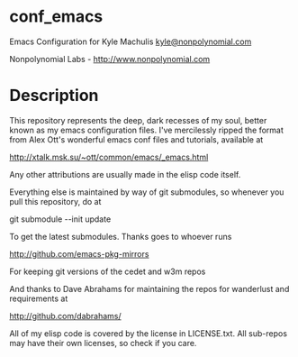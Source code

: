 conf_emacs 
==========

Emacs Configuration for Kyle Machulis <kyle@nonpolynomial.com>

Nonpolynomial Labs - http://www.nonpolynomial.com

Description
===========

This repository represents the deep, dark recesses of my soul, better known as my emacs configuration files. I've mercilessly ripped the format from Alex Ott's wonderful emacs conf files and tutorials, available at

http://xtalk.msk.su/~ott/common/emacs/_emacs.html

Any other attributions are usually made in the elisp code itself. 

Everything else is maintained by way of git submodules, so whenever you pull this repository, do at

git submodule --init update

To get the latest submodules. Thanks goes to whoever runs

http://github.com/emacs-pkg-mirrors

For keeping git versions of the cedet and w3m repos

And thanks to Dave Abrahams for maintaining the repos for wanderlust and requirements at 

http://github.com/dabrahams/

All of my elisp code is covered by the license in LICENSE.txt. All sub-repos may have their own licenses, so check if you care.
